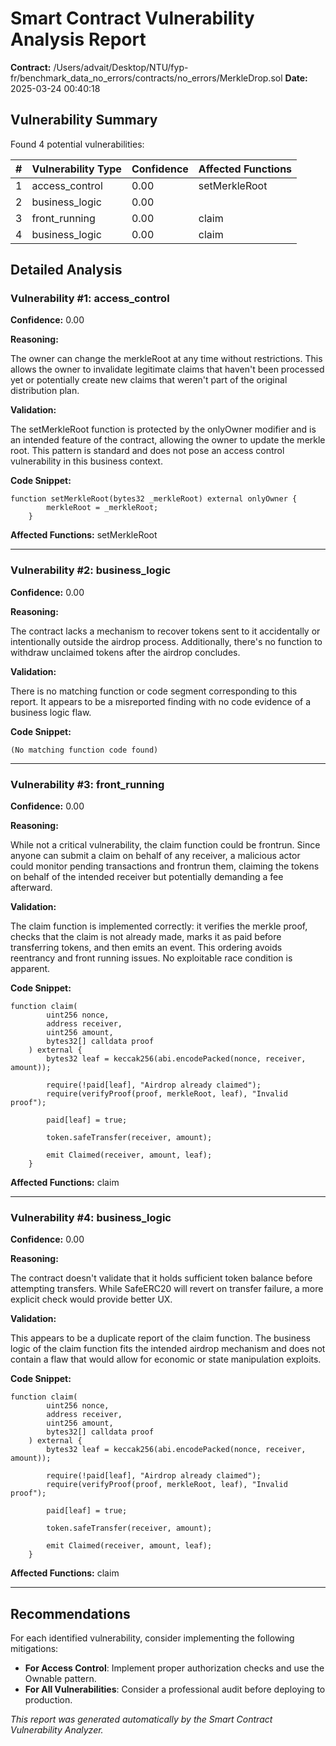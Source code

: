# Smart Contract Vulnerability Analysis Report

**Contract:** /Users/advait/Desktop/NTU/fyp-fr/benchmark_data_no_errors/contracts/no_errors/MerkleDrop.sol
**Date:** 2025-03-24 00:40:18

## Vulnerability Summary

Found 4 potential vulnerabilities:

| # | Vulnerability Type | Confidence | Affected Functions |
|---|-------------------|------------|--------------------|
| 1 | access_control | 0.00 | setMerkleRoot |
| 2 | business_logic | 0.00 |  |
| 3 | front_running | 0.00 | claim |
| 4 | business_logic | 0.00 | claim |

## Detailed Analysis

### Vulnerability #1: access_control

**Confidence:** 0.00

**Reasoning:**

The owner can change the merkleRoot at any time without restrictions. This allows the owner to invalidate legitimate claims that haven't been processed yet or potentially create new claims that weren't part of the original distribution plan.

**Validation:**

The setMerkleRoot function is protected by the onlyOwner modifier and is an intended feature of the contract, allowing the owner to update the merkle root. This pattern is standard and does not pose an access control vulnerability in this business context.

**Code Snippet:**

```solidity
function setMerkleRoot(bytes32 _merkleRoot) external onlyOwner {
        merkleRoot = _merkleRoot;
    }
```

**Affected Functions:** setMerkleRoot

---

### Vulnerability #2: business_logic

**Confidence:** 0.00

**Reasoning:**

The contract lacks a mechanism to recover tokens sent to it accidentally or intentionally outside the airdrop process. Additionally, there's no function to withdraw unclaimed tokens after the airdrop concludes.

**Validation:**

There is no matching function or code segment corresponding to this report. It appears to be a misreported finding with no code evidence of a business logic flaw.

**Code Snippet:**

```solidity
(No matching function code found)
```

---

### Vulnerability #3: front_running

**Confidence:** 0.00

**Reasoning:**

While not a critical vulnerability, the claim function could be frontrun. Since anyone can submit a claim on behalf of any receiver, a malicious actor could monitor pending transactions and frontrun them, claiming the tokens on behalf of the intended receiver but potentially demanding a fee afterward.

**Validation:**

The claim function is implemented correctly: it verifies the merkle proof, checks that the claim is not already made, marks it as paid before transferring tokens, and then emits an event. This ordering avoids reentrancy and front running issues. No exploitable race condition is apparent.

**Code Snippet:**

```solidity
function claim(
        uint256 nonce,
        address receiver,
        uint256 amount,
        bytes32[] calldata proof
    ) external {
        bytes32 leaf = keccak256(abi.encodePacked(nonce, receiver, amount));
        
        require(!paid[leaf], "Airdrop already claimed");
        require(verifyProof(proof, merkleRoot, leaf), "Invalid proof");

        paid[leaf] = true;

        token.safeTransfer(receiver, amount);

        emit Claimed(receiver, amount, leaf);
    }
```

**Affected Functions:** claim

---

### Vulnerability #4: business_logic

**Confidence:** 0.00

**Reasoning:**

The contract doesn't validate that it holds sufficient token balance before attempting transfers. While SafeERC20 will revert on transfer failure, a more explicit check would provide better UX.

**Validation:**

This appears to be a duplicate report of the claim function. The business logic of the claim function fits the intended airdrop mechanism and does not contain a flaw that would allow for economic or state manipulation exploits.

**Code Snippet:**

```solidity
function claim(
        uint256 nonce,
        address receiver,
        uint256 amount,
        bytes32[] calldata proof
    ) external {
        bytes32 leaf = keccak256(abi.encodePacked(nonce, receiver, amount));
        
        require(!paid[leaf], "Airdrop already claimed");
        require(verifyProof(proof, merkleRoot, leaf), "Invalid proof");

        paid[leaf] = true;

        token.safeTransfer(receiver, amount);

        emit Claimed(receiver, amount, leaf);
    }
```

**Affected Functions:** claim

---

## Recommendations

For each identified vulnerability, consider implementing the following mitigations:

- **For Access Control**: Implement proper authorization checks and use the Ownable pattern.
- **For All Vulnerabilities**: Consider a professional audit before deploying to production.

*This report was generated automatically by the Smart Contract Vulnerability Analyzer.*
